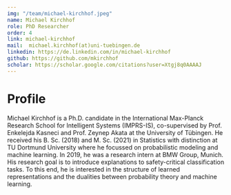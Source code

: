 ```yaml
---
img: "/team/michael-kirchhof.jpeg"
name: Michael Kirchhof
role: PhD Researcher
order: 4
link: michael-kirchhof
mail:  michael.kirchhof(at)uni-tuebingen.de
linkedin: https://de.linkedin.com/in/michael-kirchhof
github: https://github.com/mkirchhof
scholar: https://scholar.google.com/citations?user=Xtgj8q0AAAAJ
---
```


# Profile
Michael Kirchhof is a Ph.D. candidate in the International Max-Planck Research School for Intelligent Systems (IMPRS-IS), co-supervised by Prof. Enkelejda Kasneci and Prof. Zeynep Akata at the University of Tübingen. He received his B. Sc. (2018) and M. Sc. (2021) in Statistics with distinction at TU Dortmund University where he focussed on probabilistic modeling and machine learning. In 2019, he was a research intern at BMW Group, Munich. His research goal is to introduce explanations to safety-critical classification tasks. To this end, he is interested in the structure of learned representations and the dualities between probability theory and machine learning.
